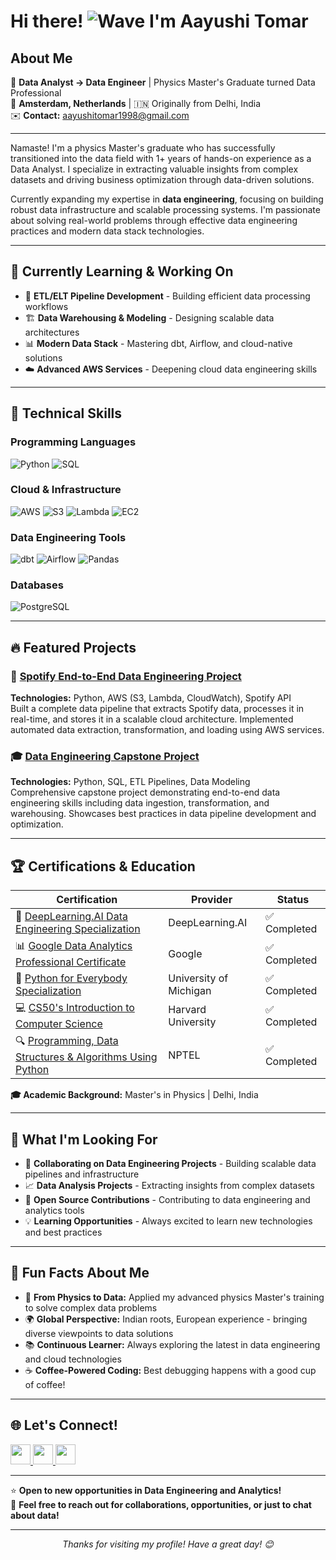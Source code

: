 # Hi there! ![Wave](https://user-images.githubusercontent.com/18350557/176309783-0785949b-9127-417c-8b55-ab5a4333674e.gif) I'm Aayushi Tomar

## About Me
🎯 **Data Analyst → Data Engineer** | Physics Master's Graduate turned Data Professional  
📍 **Amsterdam, Netherlands** | 🇮🇳 Originally from Delhi, India  
✉️ **Contact:** [aayushitomar1998@gmail.com](mailto:aayushitomar1998@gmail.com)

---

Namaste! I'm a physics Master's graduate who has successfully transitioned into the data field with 1+ years of hands-on experience as a Data Analyst. I specialize in extracting valuable insights from complex datasets and driving business optimization through data-driven solutions.

Currently expanding my expertise in **data engineering**, focusing on building robust data infrastructure and scalable processing systems. I'm passionate about solving real-world problems through effective data engineering practices and modern data stack technologies.

---

## 🚀 Currently Learning & Working On

- 🔧 **ETL/ELT Pipeline Development** - Building efficient data processing workflows
- 🏗️ **Data Warehousing & Modeling** - Designing scalable data architectures  
- 📊 **Modern Data Stack** - Mastering dbt, Airflow, and cloud-native solutions
- ☁️ **Advanced AWS Services** - Deepening cloud data engineering skills

---

## 💼 Technical Skills

### Programming Languages
![Python](https://img.shields.io/badge/-Python-3776AB?style=flat-square&logo=python&logoColor=white)
![SQL](https://img.shields.io/badge/-SQL-4479A1?style=flat-square&logo=postgresql&logoColor=white)

### Cloud & Infrastructure
![AWS](https://img.shields.io/badge/-AWS-232F3E?style=flat-square&logo=amazon-aws&logoColor=white)
![S3](https://img.shields.io/badge/-S3-569A31?style=flat-square&logo=amazon-s3&logoColor=white)
![Lambda](https://img.shields.io/badge/-Lambda-FF9900?style=flat-square&logo=aws-lambda&logoColor=white)
![EC2](https://img.shields.io/badge/-EC2-FF9900?style=flat-square&logo=amazon-ec2&logoColor=white)

### Data Engineering Tools
![dbt](https://img.shields.io/badge/-dbt-FF694B?style=flat-square&logo=dbt&logoColor=white)
![Airflow](https://img.shields.io/badge/-Airflow-017CEE?style=flat-square&logo=apache-airflow&logoColor=white)
![Pandas](https://img.shields.io/badge/-Pandas-150458?style=flat-square&logo=pandas&logoColor=white)

### Databases
![PostgreSQL](https://img.shields.io/badge/-PostgreSQL-336791?style=flat-square&logo=postgresql&logoColor=white)

---

## 🔥 Featured Projects

### 🎵 [Spotify End-to-End Data Engineering Project](https://github.com/tomaraayushi/Spotify_DE)
**Technologies:** Python, AWS (S3, Lambda, CloudWatch), Spotify API  
Built a complete data pipeline that extracts Spotify data, processes it in real-time, and stores it in a scalable cloud architecture. Implemented automated data extraction, transformation, and loading using AWS services.

### 🎓 [Data Engineering Capstone Project](https://github.com/tomaraayushi/Data_Enginnering_Capstone_Project/tree/main)
**Technologies:** Python, SQL, ETL Pipelines, Data Modeling  
Comprehensive capstone project demonstrating end-to-end data engineering skills including data ingestion, transformation, and warehousing. Showcases best practices in data pipeline development and optimization.

---

## 🏆 Certifications & Education

| Certification | Provider | Status |
|---------------|----------|---------|
| 🤖 [DeepLearning.AI Data Engineering Specialization](https://www.coursera.org/account/accomplishments/specialization/certificate/7QL19UF02HO4) | DeepLearning.AI | ✅ Completed |
| 📊 [Google Data Analytics Professional Certificate](https://www.coursera.org/account/accomplishments/specialization/certificate/KDYPUJB3T5JX) | Google | ✅ Completed |
| 🐍 [Python for Everybody Specialization](https://www.coursera.org/account/accomplishments/specialization/certificate/G845NLLNUXWJ) | University of Michigan | ✅ Completed |
| 💻 [CS50's Introduction to Computer Science](https://certificates.cs50.io/1f286176-4ee8-4c53-8de4-2c13e95f6ced.pdf?size=letter) | Harvard University | ✅ Completed |
| 🔍 [Programming, Data Structures & Algorithms Using Python](https://github.com/tomaraayushi/tomaraayushi/blob/main/assets/Programming%2C%20Data%20Structures%20And%20Algorithms%20Using%20Python.jpeg) | NPTEL | ✅ Completed |

**🎓 Academic Background:** Master's in Physics | Delhi, India

---

## 🤝 What I'm Looking For

- 🔗 **Collaborating on Data Engineering Projects** - Building scalable data pipelines and infrastructure
- 📈 **Data Analysis Projects** - Extracting insights from complex datasets
- 🌱 **Open Source Contributions** - Contributing to data engineering and analytics tools
- 💡 **Learning Opportunities** - Always excited to learn new technologies and best practices

---

## 💭 Fun Facts About Me

- 🔬 **From Physics to Data:** Applied my advanced physics Master's training to solve complex data problems
- 🌍 **Global Perspective:** Indian roots, European experience - bringing diverse viewpoints to data solutions  
- 📚 **Continuous Learner:** Always exploring the latest in data engineering and cloud technologies
- ☕ **Coffee-Powered Coding:** Best debugging happens with a good cup of coffee!

---

## 🌐 Let's Connect!

<p align="left">
<a href="https://www.linkedin.com/in/aayushi-tomar" target="_blank" rel="noreferrer">
<img src="https://raw.githubusercontent.com/danielcranney/readme-generator/main/public/icons/socials/linkedin.svg" width="32" height="32" />
</a>
<a href="https://www.github.com/tomaraayushi" target="_blank" rel="noreferrer">
<img src="https://raw.githubusercontent.com/danielcranney/readme-generator/main/public/icons/socials/github.svg" width="32" height="32" />
</a>
<a href="mailto:aayushitomar1998@gmail.com">
<img src="https://raw.githubusercontent.com/danielcranney/readme-generator/main/public/icons/socials/gmail.svg" width="32" height="32" />
</a>
</p>

---

⭐ **Open to new opportunities in Data Engineering and Analytics!**  
💌 **Feel free to reach out for collaborations, opportunities, or just to chat about data!**

---

<div align="center">
<i>Thanks for visiting my profile! Have a great day! 😊</i>
</div>
